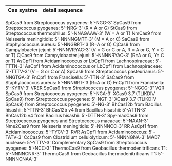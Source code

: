 Cas systme | detail sequence
-----------|---
SpCas9 from Streptococcus pyogenes: 5'-NGG-3'
SpCas9 from Streptococcus pyogenes: 5'-NRG-3' (R = A or G)
StCas9 from Streptococcus thermophilus: 5'-NNAGAAW-3' (W = A or T)
NmCas9 from Neisseria meningitidis: 5'-NNNNGMTT-3' (M = A or C)
SaCas9 from Staphylococcus aureus: 5'-NNGRRT-'3 (R=A or G)
CjCas9 from Campylobacter jejuni: 5'-NNNVRYAC-3' (V = G or C or A, R = A or G, Y = C or T)
CjCas9 from Campylobacter jejuni: 5'-NNNNRYAC-3' (R=A or G, Y= C or T)
AsCpf1 from Acidaminococcus or LbCpf1 from Lachnospiraceae: 5'-TTTN-3'
AsCpf1 from Acidaminococcus or LbCpf1 from Lachnospiraceae: 5'-TTTV-3' (V = G or C or A)
SpCas9 from Streptococcus pasteurianus: 5'-NNGTGA-3'
FnCpf1 from Francisella: 5'-TTN-3'
SaCas9 from Staphylococcus aureus: 5'-NNNRRT-'3 (R=A or G)
FnCpf1 from Francisella: 5'-KYTV-3'
VRER SpCas9 from Streptococcus pyogenes: 5'-NGCG-3'
VQR SpCas9 from Streptococcus pyogenes: 5'-NGA-3'
XCas9 3.7 (TLIKDIV SpCas9) from Streptococcus pyogenes: 5'-NGT-3'
XCas9 3.7 (TLIKDIV SpCas9) from Streptococcus pyogenes: 5'-NG-3'
BhCas12b from Bacillus hisashii: 5'-TTN-3'
BhCas12b v4 from Bacillus hisashii: 5'-ATTN-3'
BhCas12b v4 from Bacillus hisashii: 5'-DTTN-3'
Spy-macCas9 from Streptococcus pyogenes and Streptococcus macacae: 5'-NAAN-3'
Nme2Cas9 from Neisseria meningitidis: 5'-NNNNCC-3'
RR AsCpf1 from Acidaminococcus: 5'-TYCV-3'
RVR AsCpf1 from Acidaminococcus: 5'-TATV-3'
CcCas9 from Clostridium cellulolyticum: 5'-NNNNGNA-3'
MAD7 nuclease: 5'-YTTV-3'
Complementary SpCas9 from Streptococcus pyogenes: 5'-NCC-3'
ThermoCas9 from Geobacillus thermodenitrificans T1: 5'-NNNNCNR-3'
ThermoCas9 from Geobacillus thermodenitrificans T1: 5'-NNNNCNAA-3'

